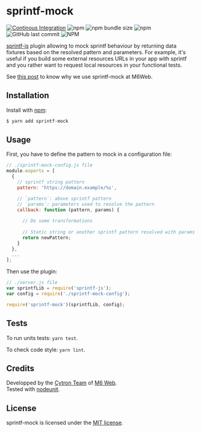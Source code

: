 
# sprintf-mock

[![Continous Integration](https://github.com/M6Web/sprintf-mock/actions/workflows/node.js.yml/badge.svg)](https://github.com/M6Web/sprintf-mock/actions/workflows/node.js.yml)
![npm](https://img.shields.io/npm/v/sprintf-mock)
![npm bundle size](https://img.shields.io/bundlephobia/minzip/sprintf-mock)
![npm](https://img.shields.io/npm/dy/sprintf-mock)
![GitHub last commit](https://img.shields.io/github/last-commit/M6web/sprintf-mock)
![NPM](https://img.shields.io/npm/l/sprintf-mock)

[sprintf-js](https://github.com/alexei/sprintf.js) plugin allowing to mock sprintf behaviour by returning data fixtures based on the resolved pattern and parameters. For example, it's useful if you build some external resources URLs in your app with sprintf and you rather want to request local resources in your functional tests.

See [this post](http://tech.m6web.fr/how-did-we-mock-the-backend-developers.html) to know why we use sprintf-mock at M6Web.

## Installation

Install with [npm](http://npmjs.org/):

```sh
$ yarn add sprintf-mock
```

## Usage

First, you have to define the pattern to mock in a configuration file:

```js
// ./sprintf-mock-config.js file
module.exports = [
  {
    // sprintf string pattern
    pattern: 'https://domain.example/%s',

    // `pattern`: above sprintf pattern
    // `params`: parameters used to resolve the pattern
    callback: function (pattern, params) {
      
      // Do some transformations
      
      // Static string or another sprintf pattern resolved with params
      return newPattern;
    }
  },
  ...
];
```

Then use the plugin:

```js
// ./server.js file
var sprintfLib = require('sprintf-js');
var config = require('./sprintf-mock-config');

require('sprintf-mock')(sprintfLib, config);
```

## Tests

To run units tests: `yarn test`.

To check code style: `yarn lint`.

## Credits

Developped by the [Cytron Team](http://cytron.fr/) of [M6 Web](http://tech.m6web.fr/).   
Tested with [nodeunit](https://github.com/caolan/nodeunit).

## License

sprintf-mock is licensed under the [MIT license](LICENSE).
